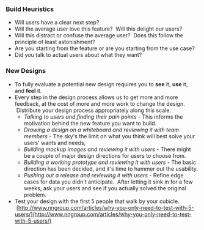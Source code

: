 ### Build Heuristics

- Will users have a clear next step?
- Will the average user love this feature?  Will this delight our users?
- Will this distract or confuse the average user?  Does this follow the principle of least astonishment?
- Are you starting from the feature or are you starting from the use case?
- Did you talk to actual users about what they want?

### New Designs

- To fully evaluate a potential new design requires you to **see** it, **use** it, and **feel** it.
- Every step in the design process allows us to get more and more feedback, at the cost of more and more work to change the design.  Distribute your design process appropriately along this scale.
    - *Talking to users and finding their pain points* - This informs the motivation behind the new feature you want to build.
    - *Drawing a design on a whiteboard and reviewing it with team members* - The sky's the limit on what you think will best solve your users' wants and needs,
    - *Building mockup images and reviewing it with users* - There might be a couple of major design directions for users to choose from.
    - *Building a working prototype and reviewing it with users* - The basic direction has been decided, and it's time to hammer out the usability.
    - *Pushing out a release and reviewing it with users* - Refine edge cases for data you didn't anticipate.  After letting it sink in for a few weeks, ask your users and see if you actually solved the original problem.
- Test your design with the first 5 people that walk by your cubicle.  [http://www.nngroup.com/articles/why-you-only-need-to-test-with-5-users/](http://www.nngroup.com/articles/why-you-only-need-to-test-with-5-users/)

